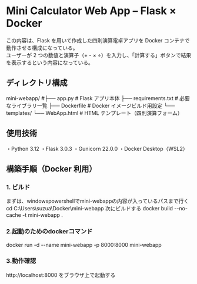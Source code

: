 # Mini Calculator Web App – Flask × Docker

この内容は、Flask を用いて作成した四則演算電卓アプリを Docker コンテナで動作させる構成になっている。  
ユーザーが 2 つの数値と演算子（+ - × ÷）を入力し、「計算する」ボタンで結果を表示するという内容になっている。

## ディレクトリ構成
mini-webapp/
#├── app.py # Flask アプリ本体
├── requirements.txt # 必要なライブラリ一覧
├── Dockerfile # Docker イメージビルド用設定
└── templates/
└── WebApp.html # HTML テンプレート（四則演算フォーム）

## 使用技術

・Python 3.12
・Flask 3.0.3
・Gunicorn 22.0.0
・Docker Desktop（WSL2）

## 構築手順（Docker 利用）

### 1. ビルド
まずは、windowspowershellでmini-webappの内容が入っているパスまで行く
cd C:\Users\suzua\Docker\mini-webapp
次にビルドする
docker build --no-cache -t mini-webapp .

### 2.起動のためのdockerコマンド
docker run -d --name mini-webapp -p 8000:8000 mini-webapp
### 3.動作確認
http://localhost:8000 をブラウザ上で起動する
